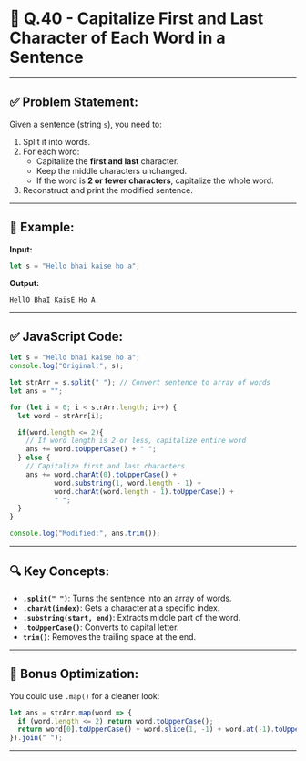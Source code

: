 
# 📝 Q.40 - Capitalize First and Last Character of Each Word in a Sentence

---

## ✅ Problem Statement:

Given a sentence (string `s`), you need to:

1. Split it into words.
2. For each word:
   - Capitalize the **first and last** character.
   - Keep the middle characters unchanged.
   - If the word is **2 or fewer characters**, capitalize the whole word.
3. Reconstruct and print the modified sentence.

---

## 🧪 Example:

**Input:**
```js
let s = "Hello bhai kaise ho a";
```

**Output:**
```
HellO BhaI KaisE Ho A
```

---

## ✅ JavaScript Code:

```js
let s = "Hello bhai kaise ho a";
console.log("Original:", s);

let strArr = s.split(" "); // Convert sentence to array of words
let ans = "";

for (let i = 0; i < strArr.length; i++) {
  let word = strArr[i];

  if(word.length <= 2){
    // If word length is 2 or less, capitalize entire word
    ans += word.toUpperCase() + " ";
  } else {
    // Capitalize first and last characters
    ans += word.charAt(0).toUpperCase() + 
           word.substring(1, word.length - 1) + 
           word.charAt(word.length - 1).toUpperCase() + 
           " ";
  }
}

console.log("Modified:", ans.trim());
```

---

## 🔍 Key Concepts:

- **`.split(" ")`**: Turns the sentence into an array of words.
- **`.charAt(index)`**: Gets a character at a specific index.
- **`.substring(start, end)`**: Extracts middle part of the word.
- **`.toUpperCase()`**: Converts to capital letter.
- **`trim()`**: Removes the trailing space at the end.

---

## 🧂 Bonus Optimization:
You could use `.map()` for a cleaner look:
```js
let ans = strArr.map(word => {
  if (word.length <= 2) return word.toUpperCase();
  return word[0].toUpperCase() + word.slice(1, -1) + word.at(-1).toUpperCase();
}).join(" ");
```

---